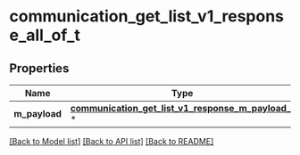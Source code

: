 # communication_get_list_v1_response_all_of_t

## Properties
Name | Type | Description | Notes
------------ | ------------- | ------------- | -------------
**m_payload** | [**communication_get_list_v1_response_m_payload_t**](communication_get_list_v1_response_m_payload.md) \* |  | 

[[Back to Model list]](../README.md#documentation-for-models) [[Back to API list]](../README.md#documentation-for-api-endpoints) [[Back to README]](../README.md)


